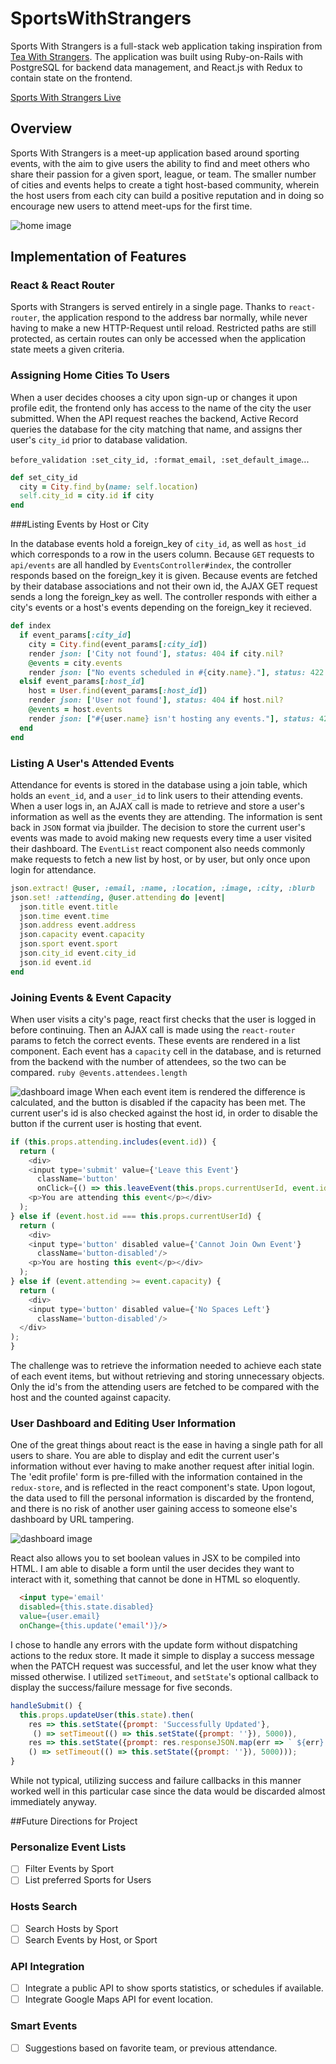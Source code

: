[TeaWithStrangers]: http://www.teawithstrangers.com/

# SportsWithStrangers
Sports With Strangers is a full-stack web application taking inspiration from [Tea With Strangers][TeaWithStrangers].
The application was built using Ruby-on-Rails with PostgreSQL for backend data management, and React.js with Redux to contain state on the frontend.

[Sports With Strangers Live](http://www.sportswithstrangers.online)

## Overview

Sports With Strangers is a meet-up application based around sporting events, with the aim to give users the ability to find and meet others who share their passion for a given sport, league, or team. The smaller number of cities and events helps to create a tight host-based community, wherein the host users from each city can build a positive reputation and in doing so encourage new users to attend meet-ups for the first time.

![home image](docs/screenshots/homepage.png)
## Implementation of Features

### React & React Router

Sports with Strangers is served entirely in a single page. Thanks to `react-router`, the application respond to the address bar normally, while never having to make a new HTTP-Request until reload. Restricted paths are still protected, as certain routes can only be accessed when the application state meets a given criteria.

### Assigning Home Cities To Users

When a user decides chooses a city upon sign-up or changes it upon profile edit, the frontend only has access to the name of the city the user submitted. When the API request reaches the backend, Active Record queries the database for the city matching that name, and assigns ther user's `city_id` prior to database validation.

`before_validation :set_city_id, :format_email, :set_default_image`...

```ruby
def set_city_id
  city = City.find_by(name: self.location)
  self.city_id = city.id if city
end
```

###Listing Events by Host or City

  In the database events hold a foreign_key of `city_id`, as well as `host_id` which corresponds to a row in the users column. Because `GET` requests to `api/events` are all handled by `EventsController#index`, the controller responds based on the foreign_key it is given. Because events are fetched by their database associations and not their own id, the AJAX GET request sends a long the foreign_key as well. The controller responds with either a city's events or a host's events depending on the foreign_key it recieved.

  ```ruby
  def index
    if event_params[:city_id]
      city = City.find(event_params[:city_id])
      render json: ['City not found'], status: 404 if city.nil?
      @events = city.events
      render json: ["No events scheduled in #{city.name}."], status: 422 if @events.empty?
    elsif event_params[:host_id]
      host = User.find(event_params[:host_id])
      render json: ['User not found'], status: 404 if host.nil?
      @events = host.events
      render json: ["#{user.name} isn't hosting any events."], status: 422 if @events.empty?
    end
  end
  ```
### Listing A User's Attended Events

Attendance for events is stored in the database using a join table, which holds an `event_id`, and a `user_id` to link users to their attending events. When a user logs in, an AJAX call is made to retrieve and store a user's information as well as the events they are attending. The information is sent back in `JSON` format via jbuilder. The decision to store the current user's events was made to avoid making new requests every time a user visited their dashboard. The `EventList` react component also needs commonly make requests to fetch a new list by host, or by user, but only once upon login for attendance.

```ruby
json.extract! @user, :email, :name, :location, :image, :city, :blurb
json.set! :attending, @user.attending do |event|
  json.title event.title
  json.time event.time
  json.address event.address
  json.capacity event.capacity
  json.sport event.sport
  json.city_id event.city_id
  json.id event.id
end
```

### Joining Events & Event Capacity

  When user visits a city's page, react first checks that the user is logged in before continuing. Then an AJAX call is made using the `react-router` params to fetch the correct events. These events are rendered in a list component. Each event has a `capacity` cell in the database, and is returned from the backend with the number of attendees, so the two can be compared.
    ```ruby
    @events.attendees.length
    ```

![dashboard image](docs/screenshots/city-show.png)
  When each event item is rendered the difference is calculated, and the button is disabled if the capacity has been met. The current user's id is also checked against the host id, in order to disable the button if the current user is hosting that event.

  ```javascript
  if (this.props.attending.includes(event.id)) {
    return (
      <div>
      <input type='submit' value={'Leave this Event'}
        className='button'
        onClick={() => this.leaveEvent(this.props.currentUserId, event.id)} />
      <p>You are attending this event</p></div>
    );
  } else if (event.host.id === this.props.currentUserId) {
    return (
      <div>
      <input type='button' disabled value={'Cannot Join Own Event'}
        className='button-disabled'/>
      <p>You are hosting this event</p></div>
    );
  } else if (event.attending >= event.capacity) {
    return (
      <div>
      <input type='button' disabled value={'No Spaces Left'}
        className='button-disabled'/>
    </div>
  );
}

```

The challenge was to retrieve the information needed to achieve each state of each event items, but without retrieving and storing unnecessary objects. Only the id's from the attending users are fetched to be compared with the host and the counted against capacity.

###  User Dashboard and Editing User Information

One of the great things about react is the ease in having a single path for all users to share. You are able to display and edit the current user's information without ever having to make another request after initial login. The 'edit profile' form is pre-filled with the information contained in the `redux-store`, and is reflected in the react component's state. Upon logout, the data used to fill the personal information is discarded by the frontend, and there is no risk of another user gaining access to someone else's dashboard by URL tampering.

![dashboard image](docs/screenshots/dashboard.png)

React also allows you to set boolean values in JSX to be compiled into HTML. I am able to disable a form until the user decides they want to interact with it, something that cannot be done in HTML so eloquently.

```HTML
  <input type='email'
  disabled={this.state.disabled}
  value={user.email}
  onChange={this.update('email')}/>
```

I chose to handle any errors with the update form without dispatching actions to the redux store. It made it simple to display a success message when the PATCH request was successful, and let the user know what they missed otherwise. I utilized `setTimeout`, and `setState`'s optional callback to display the success/failure message for five seconds.

```javascript
handleSubmit() {
  this.props.updateUser(this.state).then(
    res => this.setState({prompt: 'Successfully Updated'},
     () => setTimeout(() => this.setState({prompt: ''}), 5000)),
    res => this.setState({prompt: res.responseJSON.map(err => ` ${err}. `)},
    () => setTimeout(() => this.setState({prompt: ''}), 5000)));
}
```
While not typical, utilizing success and failure callbacks in this manner worked well in this particular case since the data would be discarded almost immediately anyway.

##Future Directions for Project

### Personalize Event Lists
- [ ] Filter Events by Sport
- [ ] List preferred Sports for Users

### Hosts Search
- [ ] Search Hosts by Sport
- [ ] Search Events by Host, or Sport

### API Integration
- [ ] Integrate a public API to show sports statistics, or schedules if available.
- [ ] Integrate Google Maps API for event location.

### Smart Events
- [ ] Suggestions based on favorite team, or previous attendance.

